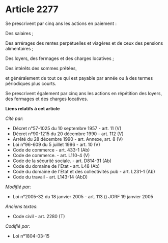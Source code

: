 # Article 2277

Se prescrivent par cinq ans les actions en paiement :

Des salaires ;

Des arrérages des rentes perpétuelles et viagères et de ceux des pensions alimentaires ;

Des loyers, des fermages et des charges locatives ;

Des intérêts des sommes prêtées,

et généralement de tout ce qui est payable par année ou à des termes périodiques plus courts.

Se prescrivent également par cinq ans les actions en répétition des loyers, des fermages et des charges locatives.

**Liens relatifs à cet article**

_Cité par_:

  - Décret n°57-1025 du 10 septembre 1957 - art. 11 (V)
  - Décret n°90-1215 du 20 décembre 1990 - art. 112 (V)
  - Arrêté du 28 décembre 1990 - art. Annexe, art. 8 (V)
  - Loi n°96-609 du 5 juillet 1996 - art. 10 (V)
  - Code de commerce - art. 433-1 (Ab)
  - Code de commerce. - art. L110-4 (V)
  - Code de la sécurité sociale. - art. D814-31 (Ab)
  - Code du domaine de l'Etat - art. L48 (Ab)
  - Code du domaine de l'Etat et des collectivités pub - art. L231-1 (Ab)
  - Code du travail - art. L143-14 (AbD)

_Modifié par_:

  - Loi n°2005-32 du 18 janvier 2005 - art. 113 () JORF 19 janvier 2005

_Anciens textes_:

  - Code civil - art. 2280 (T)

_Codifié par_:

  - Loi n°1804-03-15
